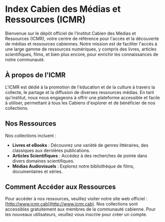 # Index Cabien des Médias et Ressources (ICMR)

Bienvenue sur le dépôt officiel de l'Institut Cabien des Médias et Ressources (ICMR), votre centre de référence pour l'accès et la découverte de médias et ressources cabiennes. Notre mission est de faciliter l'accès à une large gamme de ressources numériques, y compris des livres, articles scientifiques, films, et bien plus encore, pour enrichir les connaissances de notre communauté.

## À propos de l'ICMR

L'ICMR est dédié à la promotion de l'éducation et de la culture à travers la collecte, le partage et la diffusion de diverses ressources médias. En tant qu'institut, nous nous engageons à offrir une plateforme accessible et facile à utiliser, permettant à tous les Cabiens d'explorer et de bénéficier de nos collections.

## Nos Ressources

Nos collections incluent :

- **Livres et eBooks** : Découvrez une variété de genres littéraires, des classiques aux dernières publications.
- **Articles Scientifiques** : Accédez à des recherches de pointe dans divers domaines scientifiques.
- **Médias Audiovisuels** : Explorez notre bibliothèque de films, documentaires et séries.

## Comment Accéder aux Ressources

Pour accéder à nos ressources, veuillez visiter notre site web officiel : [http://www.icmr.cab](http://www.icmr.cab). Nos collections sont accessibles gratuitement aux membres de la communauté cabienne. Pour les nouveaux utilisateurs, veuillez vous inscrire pour créer un compte.
